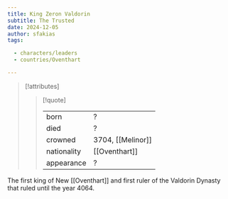 ```yaml
---
title: King Zeron Valdorin
subtitle: The Trusted
date: 2024-12-05
author: sfakias
tags:

  - characters/leaders
  - countries/Oventhart

---
```

> [!attributes]
> 
> > [!quote]
> >
> > | | |
> > | --- | --- |
> > | born | ? |
> > | died | ? |
> > | crowned | 3704, [[Melinor]] |
> > | nationality | [[Oventhart]] |
> > | appearance | ? |

The first king of New [[Oventhart]] and first ruler of the Valdorin Dynasty that ruled until the year 4064.